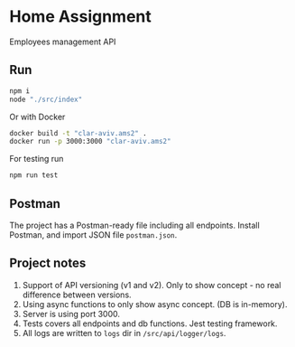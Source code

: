 # Home Assignment

Employees management API

## Run

```bash
npm i
node "./src/index"
```
Or with Docker
```bash
docker build -t "clar-aviv.ams2" .
docker run -p 3000:3000 "clar-aviv.ams2"
```
For testing run
```bash
npm run test
```

## Postman

The project has a Postman-ready file including all endpoints.
Install Postman, and import JSON file ```postman.json```.

## Project notes

1. Support of API versioning (v1 and v2). Only to show concept - no real difference between versions.
2. Using async functions to only show async concept. (DB is in-memory).
3. Server is using port 3000.
4. Tests covers all endpoints and db functions. Jest testing framework.
5. All logs are written to ```logs``` dir in ```/src/api/logger/logs```.